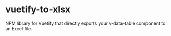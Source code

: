 # vuetify-to-xlsx
NPM library for Vuetify that directly exports your v-data-table component to an Excel file.

